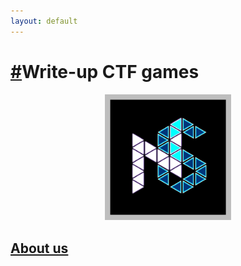 ```yaml
---
layout: default
---
```


# [#](#write-up-ctf)Write-up CTF games
<p align="center">
    <a href="https://github.com/VietNameseCodeLovers/nightst0rm-ctf"><img src="/assets/NightSt0rm.png" width="40%" /></a>
</p>

## [About us](about-us)


